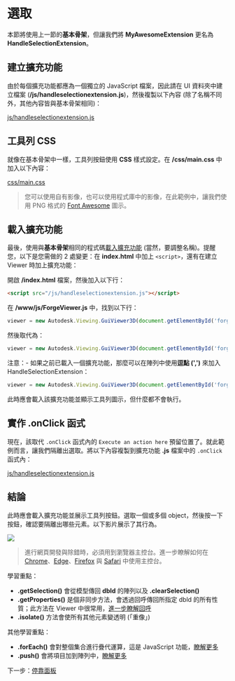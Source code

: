 # 選取

本節將使用上一節的**基本骨架**，但讓我們將 **MyAwesomeExtension** 更名為 **HandleSelectionExtension**。 

## 建立擴充功能

由於每個擴充功能都應為一個獨立的 JavaScript 檔案，因此請在 UI 資料夾中建立檔案 (**/js/handleselectionextension.js**)，然後複製以下內容 (除了名稱不同外，其他內容皆與基本骨架相同)： 

[js/handleselectionextension.js](_snippets/extensions/js/handleselectionextension.1.js ':include :type=code javascript')

## 工具列 CSS

就像在基本骨架中一樣，工具列按鈕使用 **CSS** 樣式設定。在 **/css/main.css** 中加入以下內容：

[css/main.css](_snippets/extensions/css/main.2.css ':include :type=code css')

> 您可以使用自有影像，也可以使用程式庫中的影像，在此範例中，讓我們使用 PNG 格式的 [Font Awesome](https://fontawesome.com/) 圖示。

## 載入擴充功能

最後，使用與**基本骨架**相同的程式碼[載入擴充功能](/zh-TW/viewer/extensions/skeleton?id=loading-the-extension) (當然，要調整名稱)。提醒您，以下是您需做的 2 處變更：在 **index.html** 中加上 `<script>`，還有在建立 Viewer 時加上擴充功能：

 開啟 **/index.html** 檔案，然後加入以下行：

```html
<script src="/js/handleselectionextension.js"></script>
```

在 **/www/js/ForgeViewer.js** 中，找到以下行：

```javascript
viewer = new Autodesk.Viewing.GuiViewer3D(document.getElementById('forgeViewer'));
```

然後取代為：

```javascript
viewer = new Autodesk.Viewing.GuiViewer3D(document.getElementById('forgeViewer'), { extensions: ['HandleSelectionExtension'] });
```

注意：- 如果之前已載入一個擴充功能，那麼可以在陣列中使用**逗點 (',')** 來加入 HandleSelectionExtension：

```javascript
viewer = new Autodesk.Viewing.GuiViewer3D(document.getElementById('forgeViewer'), { extensions: ['MyAwesomeExtension','HandleSelectionExtension'] }); 
```

此時應會載入該擴充功能並顯示工具列圖示，但什麼都不會執行。

## 實作 .onClick 函式

現在，該取代 `.onClick` 函式內的 `Execute an action here` 預留位置了。就此範例而言，讓我們隔離出選取。將以下內容複製到擴充功能 **.js** 檔案中的 `.onClick` 函式內：

[js/handleselectionextension.js](_snippets/extensions/js/handleselectionextension.2.js ':include :type=code javascript')

## 結論

此時應會載入擴充功能並展示工具列按鈕。選取一個或多個 object，然後按一下按鈕，確認要隔離出哪些元素。以下影片展示了其行為。

![](_media/javascript/js_isolate.gif)

> 進行網頁開發與除錯時，必須用到瀏覽器主控台。進一步瞭解如何在 [Chrome](https://developers.google.com/web/tools/chrome-devtools/console/)、[Edge](https://docs.microsoft.com/en-us/microsoft-edge/devtools-guide/console)、[Firefox](https://developer.mozilla.org/en-US/docs/Tools/Web_Console/Opening_the_Web_Console) 與 [Safari](https://developer.apple.com/safari/tools/) 中使用主控台。

學習重點：

- **.getSelection()** 會從模型傳回 **dbId** 的陣列以及 **.clearSelection()**
- **.getProperties()** 是個非同步方法，會透過回呼傳回所指定 dbld 的所有性質；此方法在 Viewer 中很常用，[進一步瞭解回呼](https://developer.mozilla.org/en-US/docs/Glossary/Callback_function)
- **.isolate()** 方法會使所有其他元素變透明 (「重像」)

其他學習重點：

- **.forEach()** 會對整個集合進行疊代運算，這是 JavaScript 功能，[瞭解更多](https://www.w3schools.com/jsref/jsref_forEach.asp)
- **.push()** 會將項目加到陣列中，[瞭解更多](https://www.w3schools.com/jsref/jsref_push.asp)

下一步：[停靠面板](/zh-TW/viewer/extensions/panel)